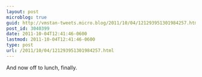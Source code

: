 ```yaml
---
layout: post
microblog: true
guid: http://vmstan-tweets.micro.blog/2011/10/04/121293951301984257.html
post_id: 3040399
date: 2011-10-04T12:41:46-0600
lastmod: 2011-10-04T12:41:46-0600
type: post
url: /2011/10/04/121293951301984257.html
---
```

And now off to lunch, finally.
